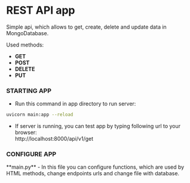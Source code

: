 <h1>REST API app</h1>

Simple api, which allows to get, create, delete and update data in MongoDatabase.

Used methods:

- **GET**
- **POST**
- **DELETE**
- **PUT**


<h3>STARTING APP</h3>

- Run this command in app directory to run server:
```bash
uvicorn main:app --reload
```
- If server is running, you can test app by typing following url to your browser:\
http://localhost:8000/api/v1/get

<h3>CONFIGURE APP</h3>
**main.py**
- In this file you can configure functions, which are used by HTML methods, change endpoints urls and change file with database.

